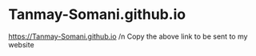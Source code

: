 # Tanmay-Somani.github.io
https://Tanmay-Somani.github.io /n
Copy the above link to be sent to my website
